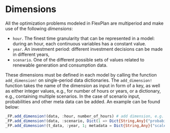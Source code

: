 # Dimensions

All the optimization problems modeled in FlexPlan are multiperiod and make use of the following _dimensions_:

- `hour`. The finest time granularity that can be represented in a model: during an hour, each continuous variables has a constant value.
- `year`. An investment period: different investment decisions can be made in different years,
- `scenario`. One of the different possible sets of values related to renewable generation and consumption data.

These dimensions must be defined in each model by calling the function `add_dimension!` on single-period data dictionaries. The `add_dimension!` function takes the name of the dimension as input in form of a key, as well as either integer values, e.g., for number of hours or years, or a dictionary, e.g., containing multiple scenarios. In the case of scenario input, probabilities and other meta data can be added. An example can be found below:

```julia
_FP.add_dimension!(data, :hour, number_of_hours) # add dimension, e.g. number of hours
_FP.add_dimension!(data, :scenario, Dict(1 => Dict{String,Any}("probability"=>1)), metadata = Dict{String,Any}("mc"=>true)) # add dimension, e.g., number of scenarios
_FP.add_dimension!(t_data, :year, 1; metadata = Dict{String,Any}("scale_factor"=>1)) # Add dimension of years, using cost scaling factors in metadata
```
